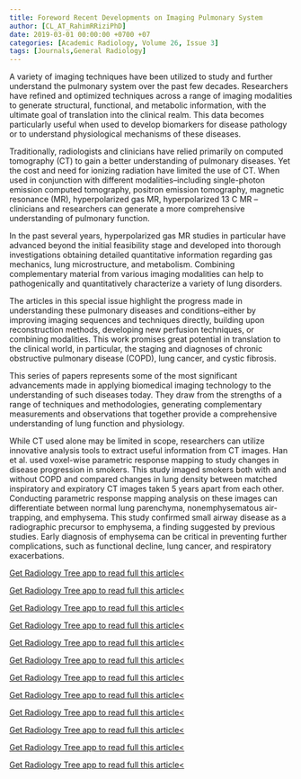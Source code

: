 ```yaml
---
title: Foreword Recent Developments on Imaging Pulmonary System
author: [CL_AT_RahimRRiziPhD]
date: 2019-03-01 00:00:00 +0700 +07
categories: [Academic Radiology, Volume 26, Issue 3]
tags: [Journals,General Radiology]
---
```

A variety of imaging techniques have been utilized to study and further understand the pulmonary system over the past few decades. Researchers have refined and optimized techniques across a range of imaging modalities to generate structural, functional, and metabolic information, with the ultimate goal of translation into the clinical realm. This data becomes particularly useful when used to develop biomarkers for disease pathology or to understand physiological mechanisms of these diseases.

Traditionally, radiologists and clinicians have relied primarily on computed tomography (CT) to gain a better understanding of pulmonary diseases. Yet the cost and need for ionizing radiation have limited the use of CT. When used in conjunction with different modalities–including single-photon emission computed tomography, positron emission tomography, magnetic resonance (MR), hyperpolarized gas MR, hyperpolarized  13 C MR – clinicians and researchers can generate a more comprehensive understanding of pulmonary function.

In the past several years, hyperpolarized gas MR studies in particular have advanced beyond the initial feasibility stage and developed into thorough investigations obtaining detailed quantitative information regarding gas mechanics, lung microstructure, and metabolism. Combining complementary material from various imaging modalities can help to pathogenically and quantitatively characterize a variety of lung disorders.

The articles in this special issue highlight the progress made in understanding these pulmonary diseases and conditions–either by improving imaging sequences and techniques directly, building upon reconstruction methods, developing new perfusion techniques, or combining modalities. This work promises great potential in translation to the clinical world, in particular, the staging and diagnoses of chronic obstructive pulmonary disease (COPD), lung cancer, and cystic fibrosis.

This series of papers represents some of the most significant advancements made in applying biomedical imaging technology to the understanding of such diseases today. They draw from the strengths of a range of techniques and methodologies, generating complementary measurements and observations that together provide a comprehensive understanding of lung function and physiology.

While CT used alone may be limited in scope, researchers can utilize innovative analysis tools to extract useful information from CT images. Han et al. used voxel-wise parametric response mapping to study changes in disease progression in smokers. This study imaged smokers both with and without COPD and compared changes in lung density between matched inspiratory and expiratory CT images taken 5 years apart from each other. Conducting parametric response mapping analysis on these images can differentiate between normal lung parenchyma, nonemphysematous air-trapping, and emphysema. This study confirmed small airway disease as a radiographic precursor to emphysema, a finding suggested by previous studies. Early diagnosis of emphysema can be critical in preventing further complications, such as functional decline, lung cancer, and respiratory exacerbations.

[Get Radiology Tree app to read full this article<](https://clinicalpub.com/app)

[Get Radiology Tree app to read full this article<](https://clinicalpub.com/app)

[Get Radiology Tree app to read full this article<](https://clinicalpub.com/app)

[Get Radiology Tree app to read full this article<](https://clinicalpub.com/app)

[Get Radiology Tree app to read full this article<](https://clinicalpub.com/app)

[Get Radiology Tree app to read full this article<](https://clinicalpub.com/app)

[Get Radiology Tree app to read full this article<](https://clinicalpub.com/app)

[Get Radiology Tree app to read full this article<](https://clinicalpub.com/app)

[Get Radiology Tree app to read full this article<](https://clinicalpub.com/app)

[Get Radiology Tree app to read full this article<](https://clinicalpub.com/app)

[Get Radiology Tree app to read full this article<](https://clinicalpub.com/app)

[Get Radiology Tree app to read full this article<](https://clinicalpub.com/app)